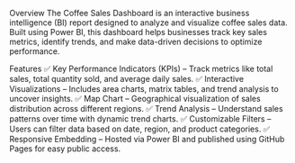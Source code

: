 Overview
The Coffee Sales Dashboard is an interactive business intelligence (BI) report designed to analyze and visualize coffee sales data. Built using Power BI, this dashboard helps businesses track key sales metrics, identify trends, and make data-driven decisions to optimize performance.

Features
✅ Key Performance Indicators (KPIs) – Track metrics like total sales, total quantity sold, and average daily sales.
✅ Interactive Visualizations – Includes area charts, matrix tables, and trend analysis to uncover insights.
✅ Map Chart – Geographical visualization of sales distribution across different regions.
✅ Trend Analysis – Understand sales patterns over time with dynamic trend charts.
✅ Customizable Filters – Users can filter data based on date, region, and product categories.
✅ Responsive Embedding – Hosted via Power BI and published using GitHub Pages for easy public access.

